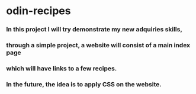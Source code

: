 # odin-recipes

### In this project I will try demonstrate my new adquiries skills,
### through a simple project, a website will consist of a main index page
### which will have links to a few recipes.
### In the future, the idea is to apply CSS on the website.